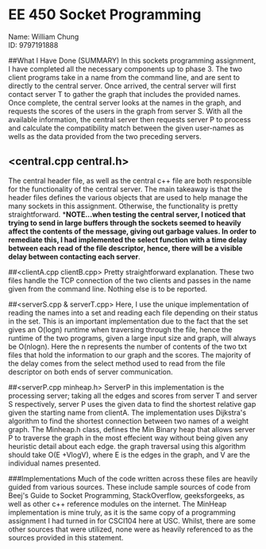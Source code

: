 # EE 450 Socket Programming

Name: William Chung <br>
ID: 9797191888

##What I Have Done (SUMMARY)
In this sockets programming assignment, I have completed all the necessary components up to phase 3. The two client programs take in a name from the command line, and are sent to directly to the central server. Once arrived, the central server will first contact server T to gather the graph that includes the provided names. Once complete, the central server looks at the names in the graph, and requests the scores of the users in the graph from server S. With all the available information, the central server then requests server P to process and calculate the compatibility match between the given user-names as wells as the data provided from the two preceding servers. 

## <central.cpp central.h>
The central header file, as well as the central c++ file are both responsible for the functionality of the central server. The main takeaway is that the header files defines the various objects that are used to help manage the many sockets in this assignment. Otherwise, the functionality is pretty straightforward. ***NOTE...when testing the central server, I noticed that trying to send in large buffers through the sockets seemed to heavily affect the contents of the message, giving out garbage values. In order to remediate this, I had implemented the select function with a time delay between each read of the file descriptor, hence, there will be a visible delay between contacting each server**.

##<clientA.cpp clientB.cpp>
Pretty straightforward explanation. These two files handle the TCP connection of the two clients and passes in the name given from the command line. Nothing else is to be reported.


##<serverS.cpp & serverT.cpp>
Here, I use the unique implementation of reading the names into a set and reading each file depending on their status in the set. This is an important implementation due to the fact that the set gives an O(logn) runtime when traversing through the file, hence the runtime of the two programs, given a large input size and graph, will always be O(nlogn). Here the n represents the number of contents of the two txt files that hold the information to our graph and the scores. The majority of the delay comes from the select method used to read from the file descriptor on both ends of server communication. 

##<serverP.cpp minheap.h>
ServerP in this implementation is the processing server; taking all the edges and scores from server T and server S respectively, server P uses the given data to find the shortest relative gap given the starting name from clientA. The implementation uses Dijkstra's algorithm to find the shortest connection between two names of a weight graph. The Minheap.h class, defines the Min Binary heap that allows server P to traverse the graph in the most effecient way without being given any heuristic detail about each edge. the graph traversal using this algorithm should take O(E +VlogV), where E is the edges in the graph, and V are the individual names presented.

###Implementations
Much of the code written across these files are heavily guided from various sources. These include sample sources of code from Beej's Guide to Socket Programming, StackOverflow, geeksforgeeks, as well as other c++ reference modules on the internet. The MinHeap implementation is mine truly, as it is the same copy of a programming assignment I had turned in for CSCI104 here at USC. Whilst, there are some other sources that were utilized, none were as heavily referenced to as the sources provided in this statement.
